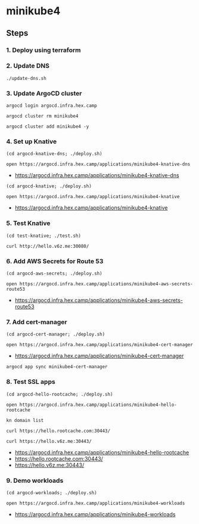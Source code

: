 # minikube4

## Steps

### 1. Deploy using terraform

### 2. Update DNS

```
./update-dns.sh
```

### 3. Update ArgoCD cluster

```
argocd login argocd.infra.hex.camp

argocd cluster rm minikube4

argocd cluster add minikube4 -y
```

### 4. Set up Knative

```
(cd argocd-knative-dns; ./deploy.sh)

open https://argocd.infra.hex.camp/applications/minikube4-knative-dns
```

* https://argocd.infra.hex.camp/applications/minikube4-knative-dns

```
(cd argocd-knative; ./deploy.sh)

open https://argocd.infra.hex.camp/applications/minikube4-knative
```

* https://argocd.infra.hex.camp/applications/minikube4-knative

### 5. Test Knative

```
(cd test-knative; ./test.sh)

curl http://hello.v6z.me:30080/
```

### 6. Add AWS Secrets for Route 53

```
(cd argocd-aws-secrets; ./deploy.sh)

open https://argocd.infra.hex.camp/applications/minikube4-aws-secrets-route53
```

* https://argocd.infra.hex.camp/applications/minikube4-aws-secrets-route53

### 7. Add cert-manager

```
(cd argocd-cert-manager; ./deploy.sh)

open https://argocd.infra.hex.camp/applications/minikube4-cert-manager
```

* https://argocd.infra.hex.camp/applications/minikube4-cert-manager

```
argocd app sync minikube4-cert-manager
```

### 8. Test SSL apps

```
(cd argocd-hello-rootcache; ./deploy.sh)

open https://argocd.infra.hex.camp/applications/minikube4-hello-rootcache

kn domain list

curl https://hello.rootcache.com:30443/

curl https://hello.v6z.me:30443/
```

* https://argocd.infra.hex.camp/applications/minikube4-hello-rootcache
* https://hello.rootcache.com:30443/
* https://hello.v6z.me:30443/

### 9. Demo workloads

```
(cd argocd-workloads; ./deploy.sh)

open https://argocd.infra.hex.camp/applications/minikube4-workloads
```

* https://argocd.infra.hex.camp/applications/minikube4-workloads
